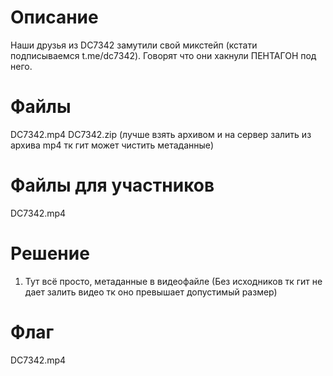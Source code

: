 # Описание
Наши друзья из DC7342 замутили свой микстейп (кстати подписываемся t.me/dc7342). Говорят что они хакнули ПЕНТАГОН под него.
# Файлы

DC7342.mp4 
DC7342.zip
(лучше взять архивом и на сервер залить из архива mp4 тк гит может чистить метаданные)

# Файлы для участников
DC7342.mp4 

# Решение
1. Тут всё просто, метаданные в видеофайле
(Без исходников тк гит не дает залить видео тк оно превышает  допустимый размер)

# Флаг
DC7342.mp4 

